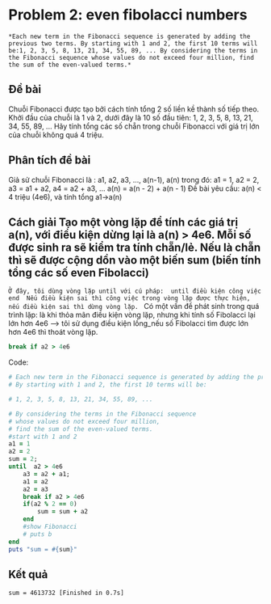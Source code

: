 # Problem 2: even fibolacci numbers
`
*Each new term in the Fibonacci sequence is generated by adding the previous two terms. By starting with 1 and 2, the first 10 terms will be:1, 2, 3, 5, 8, 13, 21, 34, 55, 89, ...
By considering the terms in the Fibonacci sequence whose values do not exceed four million, find the sum of the even-valued terms.*
`

## Đề bài
Chuỗi Fibonacci được tạo bởi cách tính tổng 2 số liền kề thành số tiếp theo. Khởi đầu của chuỗi là 1 và 2, dưới đây là 10 số đầu tiên: 1, 2, 3, 5, 8, 13, 21, 34, 55, 89, ...
Hãy tính tổng các số chẵn trong chuỗi Fibonacci với giá trị lớn của chuỗi không quá 4 triệu.

## Phân tích đề bài
Giả sử chuỗi Fibonacci là : a1, a2, a3, ..., a(n-1), a(n)
trong đó: a1 = 1, a2 = 2, a3 = a1 + a2, a4 = a2 + a3, ... a(n) = a(n - 2) + a(n - 1)
Đề bài yêu cầu: a(n) < 4 triệu (4e6), và tính tổng a1->a(n)

## Cách giải Tạo một vòng lặp để tính các giá trị a(n), với điều kiện dừng lại là a(n) > 4e6. Mỗi số được sinh ra sẽ kiểm tra tính chẵn/lẻ. Nếu là chẵn thì sẽ được cộng dồn vào một biến sum (biến tính tổng các số even Fibolacci)

`Ở đây, tôi dùng vòng lặp until với cú pháp: 
							until điều kiện
								công việc
							end 
Nếu điều kiện sai thì công việc trong vòng lặp được thực hiện, nếu điều kiện sai thì dừng vòng lặp.
`
Có một vấn đề phát sinh trong quá trình lặp: là khi thỏa mãn điều kiện vòng lặp, nhưng khi tính số Fibolacci lại lớn hơn 4e6 --> tôi sử dụng điều kiện lồng_nếu số Fibolacci tìm được lớn hơn 4e6 thì thoát vòng lặp.
```ruby
break if a2 > 4e6
```
Code: 
```ruby
# Each new term in the Fibonacci sequence is generated by adding the previous two terms.
# By starting with 1 and 2, the first 10 terms will be:

# 1, 2, 3, 5, 8, 13, 21, 34, 55, 89, ...

# By considering the terms in the Fibonacci sequence
# whose values do not exceed four million,
# find the sum of the even-valued terms.
#start with 1 and 2
a1 = 1
a2 = 2
sum = 2;
until  a2 > 4e6
	a3 = a2 + a1;
	a1 = a2
	a2 = a3
	break if a2 > 4e6
	if(a2 % 2 == 0)
		sum = sum + a2
	end
	#show Fibonacci
	# puts b
end
puts "sum = #{sum}"
```
## Kết quả
`
sum = 4613732
[Finished in 0.7s]
`


